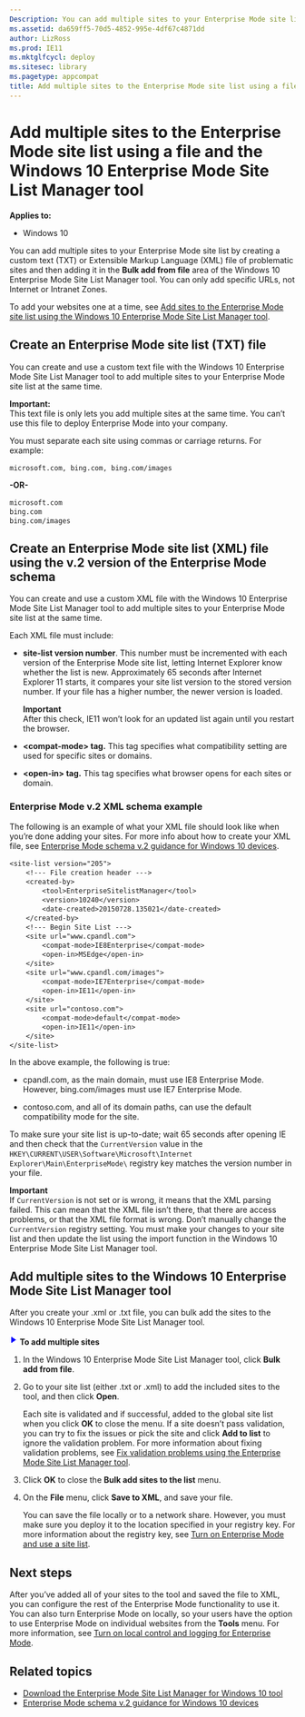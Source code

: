 ```yaml
---
Description: You can add multiple sites to your Enterprise Mode site list by creating a custom text (TXT) or Extensible Markup Language (XML) file of problematic sites and then adding it in the Bulk add from file area of the Windows 10 Enterprise Mode Site List Manager tool. You can only add specific URLs, not Internet or Intranet Zones.To add your websites one at a time, see Add sites to the Enterprise Mode site list using the Windows 10 Enterprise Mode Site List Manager tool.
ms.assetid: da659ff5-70d5-4852-995e-4df67c4871dd
author: LizRoss
ms.prod: IE11
ms.mktglfcycl: deploy
ms.sitesec: library
ms.pagetype: appcompat
title: Add multiple sites to the Enterprise Mode site list using a file and the Windows 10 Enterprise Mode Site List Manager tool (Internet Explorer 11 for IT Pros)
---
```


# Add multiple sites to the Enterprise Mode site list using a file and the Windows 10 Enterprise Mode Site List Manager tool

**Applies to:**

-   Windows 10

You can add multiple sites to your Enterprise Mode site list by creating a custom text (TXT) or Extensible Markup Language (XML) file of problematic sites and then adding it in the **Bulk add from file** area of the Windows 10 Enterprise Mode Site List Manager tool. You can only add specific URLs, not Internet or Intranet Zones.

To add your websites one at a time, see [Add sites to the Enterprise Mode site list using the Windows 10 Enterprise Mode Site List Manager tool](add-single-sites-to-enterprise-mode-site-list-using-the-version-2-enterprise-mode-tool.md).

## Create an Enterprise Mode site list (TXT) file

You can create and use a custom text file with the Windows 10 Enterprise Mode Site List Manager tool to add multiple sites to your Enterprise Mode site list at the same time.<p>**Important:**<br>This text file is only lets you add multiple sites at the same time. You can’t use this file to deploy Enterprise Mode into your company.

You must separate each site using commas or carriage returns. For example:

```
microsoft.com, bing.com, bing.com/images
```
**-OR-**

```
microsoft.com
bing.com
bing.com/images
```

## Create an Enterprise Mode site list (XML) file using the v.2 version of the Enterprise Mode schema

You can create and use a custom XML file with the Windows 10 Enterprise Mode Site List Manager tool to add multiple sites to your Enterprise Mode site list at the same time.

Each XML file must include:

-   **site-list version number**. This number must be incremented with each version of the Enterprise Mode site list, letting Internet Explorer know whether the list is new. Approximately 65 seconds after Internet Explorer 11 starts, it compares your site list version to the stored version number. If your file has a higher number, the newer version is loaded. <p>**Important**<br>After this check, IE11 won’t look for an updated list again until you restart the browser. 

-   **&lt;compat-mode&gt; tag.** This tag specifies what compatibility setting are used for specific sites or domains.

-   **&lt;open-in&gt; tag.** This tag specifies what browser opens for each sites or domain.

### Enterprise Mode v.2 XML schema example

The following is an example of what your XML file should look like when you’re done adding your sites. For more info about how to create your XML file, see [Enterprise Mode schema v.2 guidance for Windows 10 devices](enterprise-mode-schema-version-2-guidance.md).

```
<site-list version="205">
    <!--- File creation header --->
    <created-by>
        <tool>EnterpriseSitelistManager</tool>
        <version>10240</version>
        <date-created>20150728.135021</date-created>
    </created-by>
    <!--- Begin Site List ---> 
    <site url="www.cpandl.com">
        <compat-mode>IE8Enterprise</compat-mode>
        <open-in>MSEdge</open-in>
    </site>
    <site url="www.cpandl.com/images">
        <compat-mode>IE7Enterprise</compat-mode>
        <open-in>IE11</open-in>
    </site>
    <site url="contoso.com">
        <compat-mode>default</compat-mode>
        <open-in>IE11</open-in>
    </site>
</site-list>
```
In the above example, the following is true:

-   cpandl.com, as the main domain, must use IE8 Enterprise Mode. However, bing.com/images must use IE7 Enterprise Mode.

-   contoso.com, and all of its domain paths, can use the default compatibility mode for the site.

To make sure your site list is up-to-date; wait 65 seconds after opening IE and then check that the `CurrentVersion` value in the `HKEY\CURRENT\USER\Software\Microsoft\Internet Explorer\Main\EnterpriseMode\` registry key matches the version number in your file. <p>**Important**<br>If `CurrentVersion` is not set or is wrong, it means that the XML parsing failed. This can mean that the XML file isn’t there, that there are access problems, or that the XML file format is wrong. Don’t manually change the `CurrentVersion` registry setting. You must make your changes to your site list and then update the list using the import function in the Windows 10 Enterprise Mode Site List Manager tool.

## Add multiple sites to the Windows 10 Enterprise Mode Site List Manager tool
After you create your .xml or .txt file, you can bulk add the sites to the Windows 10 Enterprise Mode Site List Manager tool.

 ![](images/wedge.gif) **To add multiple sites**

1.  In the Windows 10 Enterprise Mode Site List Manager tool, click **Bulk add from file**.

2.  Go to your site list (either .txt or .xml) to add the included sites to the tool, and then click **Open**.<p>
Each site is validated and if successful, added to the global site list when you click **OK** to close the menu. If a site doesn’t pass validation, you can try to fix the issues or pick the site and click **Add to list** to ignore the validation problem. For more information about fixing validation problems, see [Fix validation problems using the Enterprise Mode Site List Manager tool](fix-validation-problems-using-the-enterprise-mode-site-list-manager.md).

3.  Click **OK** to close the **Bulk add sites to the list** menu.

4.  On the **File** menu, click **Save to XML**, and save your file.<p>
You can save the file locally or to a network share. However, you must make sure you deploy it to the location specified in your registry key. For more information about the registry key, see [Turn on Enterprise Mode and use a site list](turn-on-enterprise-mode-and-use-a-site-list.md).

## Next steps
After you’ve added all of your sites to the tool and saved the file to XML, you can configure the rest of the Enterprise Mode functionality to use it. You can also turn Enterprise Mode on locally, so your users have the option to use Enterprise Mode on individual websites from the **Tools** menu. For more information, see [Turn on local control and logging for Enterprise Mode](turn-on-local-control-and-logging-for-enterprise-mode.md).

## Related topics
- [Download the Enterprise Mode Site List Manager for Windows 10 tool](http://go.microsoft.com/fwlink/p/?LinkId=716853)
- [Enterprise Mode schema v.2 guidance for Windows 10 devices](enterprise-mode-schema-version-2-guidance.md)
 

 



